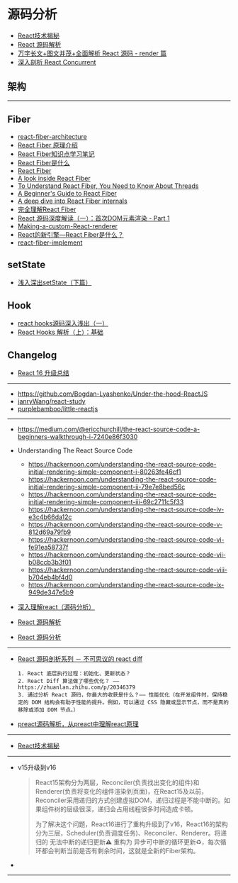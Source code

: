 # 源码分析

- [React技术揭秘](https://react.iamkasong.com/#%E5%AF%BC%E5%AD%A6%E8%A7%86%E9%A2%91)
- [React 源码解析](https://react.jokcy.me/)
- [万字长文+图文并茂+全面解析 React 源码 - render 篇](https://segmentfault.com/a/1190000022105022)
- [深入剖析 React Concurrent](https://zhuanlan.zhihu.com/p/60307571)


## 架构



---

## Fiber

- [react-fiber-architecture](https://github.com/acdlite/react-fiber-architecture)
- [React Fiber 原理介绍](https://segmentfault.com/a/1190000018250127)
- [React Fiber知识点学习笔记](https://segmentfault.com/a/1190000017784309)
- [React Fiber是什么](https://zhuanlan.zhihu.com/p/26027085)
- [React Fiber](https://juejin.cn/post/6844903582622285831)
- [A look inside React Fiber](https://makersden.io/blog/look-inside-fiber)
- [To Understand React Fiber, You Need to Know About Threads](https://dev.to/afairlie/to-understand-react-fiber-you-need-to-know-about-threads-3dof)
- [A Beginner's Guide to React Fiber](https://morioh.com/p/808b67dca7b5)
- [A deep dive into React Fiber internals](https://blog.logrocket.com/deep-dive-into-react-fiber-internals/)
- [完全理解React Fiber](http://www.ayqy.net/blog/dive-into-react-fiber/)
- [React 源码深度解读（一）：首次DOM元素渲染 - Part 1](https://segmentfault.com/a/1190000016741764)
- [Making-a-custom-React-renderer](https://github.com/nitin42/Making-a-custom-React-renderer)
- [React的新引擎—React Fiber是什么？](http://www.infoq.com/cn/articles/what-the-new-engine-of-react)
- [react-fiber-implement](https://github.com/tranbathanhtung/react-fiber-implement)

## setState

- [浅入深出setState（下篇）](https://segmentfault.com/a/1190000015821018)

## Hook

- [react hooks源码深入浅出（一）](https://segmentfault.com/a/1190000038431635)
- [React Hooks 解析（上）：基础](https://segmentfault.com/a/1190000018928587)

## Changelog

- [React 16 升级总结](https://segmentfault.com/a/1190000017540511)


---


- https://github.com/Bogdan-Lyashenko/Under-the-hood-ReactJS
- [janryWang/react-study](https://github.com/janryWang/react-study)
- [purplebamboo/little-reactjs](https://github.com/purplebamboo/little-reactjs)

---

- https://medium.com/@ericchurchill/the-react-source-code-a-beginners-walkthrough-i-7240e86f3030
- Understanding The React Source Code

    - https://hackernoon.com/understanding-the-react-source-code-initial-rendering-simple-component-i-80263fe46cf1
    - https://hackernoon.com/understanding-the-react-source-code-initial-rendering-simple-component-ii-79e7e8bed56c
    - https://hackernoon.com/understanding-the-react-source-code-initial-rendering-simple-component-iii-69c2711c5f33
    - https://hackernoon.com/understanding-the-react-source-code-iv-e3c4b66da12c
    - https://hackernoon.com/understanding-the-react-source-code-v-812d69a79fb9
    - https://hackernoon.com/understanding-the-react-source-code-vi-fe91ea58737f
    - https://hackernoon.com/understanding-the-react-source-code-vii-b08ccb3b3f01
    - https://hackernoon.com/understanding-the-react-source-code-viii-b704eb4bf4d0
    - https://hackernoon.com/understanding-the-react-source-code-ix-949de347e5b9

- [深入理解react（源码分析）](https://github.com/lanjingling0510/blog/issues/1)
- [React 源码解析](https://zhuanlan.zhihu.com/p/28697362)
- [React 源码分析](https://www.gitbook.com/book/icepy/react/details)

---

- [React 源码剖析系列 － 不可思议的 react diff](https://zhuanlan.zhihu.com/p/20346379)

    ```
    1. React 底层执行过程：初始化、更新状态？
    2. React Diff 算法做了哪些优化？ —— https://zhuanlan.zhihu.com/p/20346379 
    3. 通过分析 React 源码，你最大的收获是什么？—— 性能优化（在开发组件时，保持稳定的 DOM 结构会有助于性能的提升。例如，可以通过 CSS 隐藏或显示节点，而不是真的移除或添加 DOM 节点。）
    ```

- [preact源码解析，从preact中理解react原理](https://zhuanlan.zhihu.com/p/100076938)

---

- [React技术揭秘](https://react.iamkasong.com/diff/prepare.html)

---

- v15升级到v16

    > React15架构分为两层，Reconciler(负责找出变化的组件)和Renderer(负责将变化的组件渲染到页面)，在React15及以前，Reconciler采用递归的方式创建虚拟DOM，递归过程是不能中断的。如果组件树的层级很深，递归会占用线程很多时间造成卡顿。
    >
    > 为了解决这个问题，React16进行了重构升级到了v16，React16的架构分为三层，Scheduler(负责调度任务)、Reconciler、Renderer。将递归的 无法中断的递归更新⚠️ 重构为 异步可中断的循环更新♻️，每次循环都会判断当前是否有剩余时间，这就是全新的Fiber架构。

- 

---
